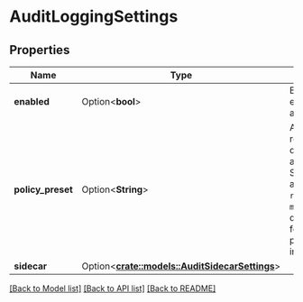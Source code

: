 # AuditLoggingSettings

## Properties

Name | Type | Description | Notes
------------ | ------------- | ------------- | -------------
**enabled** | Option<**bool**> | Enabled will enable or disable audit logging. | [optional]
**policy_preset** | Option<**String**> | AuditPolicyPreset refers to a pre-defined set of audit policy rules. Supported values are `metadata`, `recommended` and `minimal`. See KKP documentation for what each policy preset includes. | [optional]
**sidecar** | Option<[**crate::models::AuditSidecarSettings**](AuditSidecarSettings.md)> |  | [optional]

[[Back to Model list]](../README.md#documentation-for-models) [[Back to API list]](../README.md#documentation-for-api-endpoints) [[Back to README]](../README.md)



